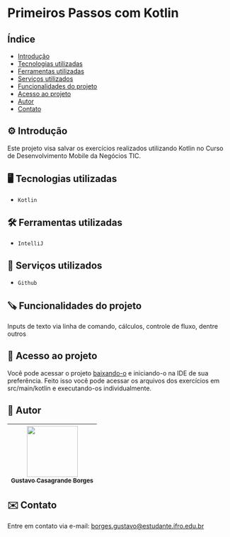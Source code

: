 # Primeiros Passos com Kotlin

## Índice
* [Introdução](#%EF%B8%8F-introdução)
* [Tecnologias utilizadas](#%EF%B8%8F-tecnologias-utilizadas)
* [Ferramentas utilizadas](#%EF%B8%8F-ferramentas-utilizadas)
* [Serviços utilizados](#-serviços-utilizados)
* [Funcionalidades do projeto](#-funcionalidades-do-projeto)
* [Acesso ao projeto](#-acesso-ao-projeto)
* [Autor](#-autor)
* [Contato](#%EF%B8%8F-contato)

## ⚙️ Introdução

Este projeto visa salvar os exercícios realizados utilizando Kotlin no Curso de Desenvolvimento Mobile da Negócios TIC.

## 🖥️ Tecnologias utilizadas

- ``Kotlin``

## 🛠️ Ferramentas utilizadas

- ``IntelliJ``

## 🧰 Serviços utilizados

- ``Github``

## 🪚 Funcionalidades do projeto

Inputs de texto via linha de comando, cálculos, controle de fluxo, dentre outros

## 📂 Acesso ao projeto

Você pode acessar o projeto [baixando-o](https://github.com/gustavotht21/primeiros-passos-kotlin/archive/refs/heads/main.zip) e iniciando-o na IDE de sua preferência. Feito isso você pode acessar os arquivos dos exercícios em src/main/kotlin e executando-os individualmente.

## 👤 Autor

| [<img src="https://github.com/gustavotht21.png" width=115><br><sub>Gustavo Casagrande Borges</sub>](https://github.com/gustavotht21) |  
| :---: | 

## ✉️ Contato

Entre em contato via e-mail: borges.gustavo@estudante.ifro.edu.br